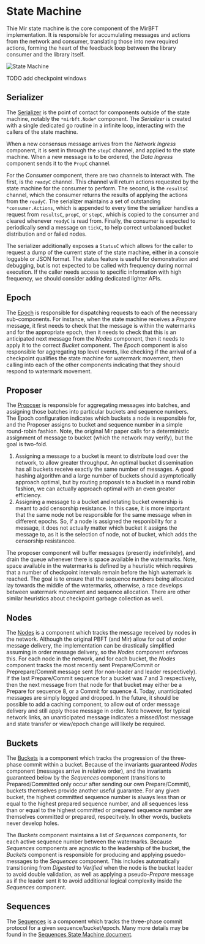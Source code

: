 # State Machine

Thie Mir state machine is the core component of the MirBFT implementation.  It is responsible for accumulating messages and actions from the network and consumer, translating those into new required actions, forming the heart of the feedback loop between the library consumer and the library itself.

![State Machine](http://yuml.me/diagram/plain/activity/(Serializer)->(Epoch),(Epoch)->(Nodes)->(NextMsgs),(Epoch)->(Buckets)->(Sequences),(Epoch)->(Proposer))

TODO add checkpoint windows

## Serializer

The [Serializer](../serializer.go) is the point of contact for components outside of the state machine, notably the `*mirbft.Node*` component.  The *Serializer* is created with a single dedicated go routine in a infinite loop, interacting with the callers of the state machine.

When a new consensus message arrives from the *Network Ingress* component, it is sent in through the `stepC` channel, and applied to the state machine.  When a new message is to be ordered, the *Data Ingress* component sends it to the `PropC` channel.

For the *Consumer* component, there are two channels to interact with.  The first, is the `readyC` channel.  This channel will return actions requested by the state machine for the consumer to perform.  The second, is the `resultsC` channel, which the consumer returns the results of applying the actions from the `readyC`.  The serializer maintains a set of outstanding `*consumer.Actions`, which is appended to every time the serializer handles a request from `resultsC`, `propC`, or `stepC`, which is copied to the consumer and cleared whenever `readyC` is read from.  Finally, the consumer is expected to periodically send a message on `tickC`, to help correct unbalanced bucket distribution and or failed nodes.

The serializer additionally exposes a `StatusC` which allows for the caller to request a dump of the current state of the state machine, either in a console loggable or JSON format.  The status feature is useful for demonstration and debugging, but is not expected to be called with frequency during normal execution.  If the caller needs access to specific information with high frequency, we should consider adding dedicated lighter APIs.

## Epoch

The [Epoch](../epoch.go) is responsible for dispatching requests to each of the necessary sub-components.  For instance, when the state machine receives a _Prepare_ message, it first needs to check that the message is within the watermarks and for the appropriate epoch, then it needs to check that this is an anticipated next message from the *Nodes* component, then it needs to apply it to the correct *Bucket* component.  The *Epoch* component is also responsible for aggregating top level events, like checking if the arrival of a checkpoint qualifies the state machine for watermark movement, then calling into each of the other components indicating that they should respond to watermark movement.

## Proposer

The [Proposer](../proposer.go) is responsible for aggregating messages into batches, and assigning those batches into particular buckets and sequence numbers.  The Epoch configuration indicates which buckets a node is responsible for, and the Proposer assigns to bucket and sequence number in a simple round-robin fashion.  Note, the original Mir paper calls for a deterministic assignment of message to bucket (which the network may verify), but the goal is two-fold.

1. Assigning a message to a bucket is meant to distribute load over the network, to allow greater throughput.  An optimal bucket dissemination has all buckets receive exactly the same number of messages.  A good hashing algorithm and a large number of buckets should asymptotically approach optimal, but by routing proposals to a bucket in a round robin fashion, we can actually approach optimal with an even greater efficiency.
2. Assigning a message to a bucket and rotating bucket ownership is meant to add censorship resistance.  In this case, it is more important that the same node not be responsible for the same message when in different epochs.  So, if a node is assigned the responibility for a message, it does not actually matter which bucket it assigns the message to, as it is the selection of node, not of bucket, which adds the censorship resistancee.

The proposer component will buffer messages (presently indefinitely), and drain the queue whenever there is space available in the watermarks.  Note, space available in the watermarks is defined by a heuristic which requires that a number of checkpoint intervals remain before the high watemark is reached.  The goal is to ensure that the sequence numbers being allocated lay towards the middle of the watermarks, otherwise, a race develops between watermark movement and sequence allocation.  There are other similar heuristics about checkpoint garbage collection as well.

## Nodes

The [Nodes](../node.go) is a component which tracks the message received by nodes in the network.  Although the original PBFT (and Mir) allow for out of order message delivery, the implementation can be drastically simplified assuming in order message delivery, so the *Nodes* component enforces this.  For each node in the network, and for each bucket, the *Nodes* component tracks the most recently sent Prepare/Commit or Preprepare/Commit message sent (for non-leader and leader respectively).  If the last Prepare/Commit sequence for a bucket was 7 and 3 respectively, then the next message from that node for that bucket may either be a Prepare for sequence 8, or a Commit for squence 4.  Today, unanticipated messages are simply logged and dropped.  In the future, it should be possible to add a caching component, to allow out of order message delivery and still apply those message in order.  Note however, for typical network links, an unanticipated message indicates a missed/lost message and state transfer or view/epoch change will likely be required.

## Buckets

The [Buckets](../bucket.go) is a component which tracks the progression of the three-phase commit within a bucket.  Because of the invariants guaranteed *Nodes* component (messages arrive in relative order), and the invariants guaranteed below by the *Sequences* component (transitions to Prepared/Committed only occur after sending our own Prepare/Commit), buckets themselves provide another useful guarantee.  For any given bucket, the highest committed sequence number is always less than or equal to the highest prepared sequence number, and all sequences less than or equal to the highest committed or prepared sequence number are themselves committed or prepared, respecitvely.  In other words, buckets never develop holes.

The *Buckets* component maintains a list of *Sequences* components, for each active sequence number between the watermarks. Because *Sequences* components are agnostic to the leadership of the bucket, the *Buckets* component is responsible for producing and applying psuedo-messages to the *Sequences* component.  This includes automatically transitioning from *Digested* to *Verified* when the node is the bucket leader to avoid double validation, as well as applying a pseudo-*Prepare* message as if the leader sent it to avoid additional logical complexity inside the *Sequences* component.

## Sequences

The [Sequences](../sequence.go) is a component which tracks the three-phase commit protocol for a given sequence/bucket/epoch.  Many more details may be found in the [Sequences State Machine document](Sequence.md).
